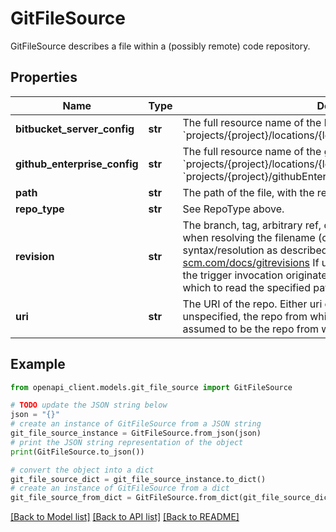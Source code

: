# GitFileSource

GitFileSource describes a file within a (possibly remote) code repository.

## Properties

Name | Type | Description | Notes
------------ | ------------- | ------------- | -------------
**bitbucket_server_config** | **str** | The full resource name of the bitbucket server config. Format: &#x60;projects/{project}/locations/{location}/bitbucketServerConfigs/{id}&#x60;. | [optional] 
**github_enterprise_config** | **str** | The full resource name of the github enterprise config. Format: &#x60;projects/{project}/locations/{location}/githubEnterpriseConfigs/{id}&#x60;. &#x60;projects/{project}/githubEnterpriseConfigs/{id}&#x60;. | [optional] 
**path** | **str** | The path of the file, with the repo root as the root of the path. | [optional] 
**repo_type** | **str** | See RepoType above. | [optional] 
**revision** | **str** | The branch, tag, arbitrary ref, or SHA version of the repo to use when resolving the filename (optional). This field respects the same syntax/resolution as described here: https://git-scm.com/docs/gitrevisions If unspecified, the revision from which the trigger invocation originated is assumed to be the revision from which to read the specified path. | [optional] 
**uri** | **str** | The URI of the repo. Either uri or repository can be specified. If unspecified, the repo from which the trigger invocation originated is assumed to be the repo from which to read the specified path. | [optional] 

## Example

```python
from openapi_client.models.git_file_source import GitFileSource

# TODO update the JSON string below
json = "{}"
# create an instance of GitFileSource from a JSON string
git_file_source_instance = GitFileSource.from_json(json)
# print the JSON string representation of the object
print(GitFileSource.to_json())

# convert the object into a dict
git_file_source_dict = git_file_source_instance.to_dict()
# create an instance of GitFileSource from a dict
git_file_source_from_dict = GitFileSource.from_dict(git_file_source_dict)
```
[[Back to Model list]](../README.md#documentation-for-models) [[Back to API list]](../README.md#documentation-for-api-endpoints) [[Back to README]](../README.md)


